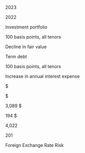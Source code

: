 2023

2022

Investment portfolio

100 basis points, all tenors

Decline in fair value

Term debt

100 basis points, all tenors

Increase in annual interest expense

$

$

3,089  $

194  $

4,022

201

Foreign Exchange Rate Risk